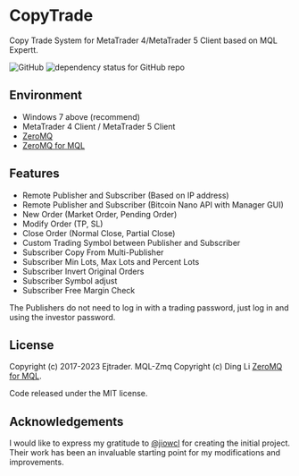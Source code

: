 # CopyTrade

Copy Trade System for MetaTrader 4/MetaTrader 5 Client based on MQL Expertt.

![GitHub](https://img.shields.io/github/license/ejtraderLabs/ejtraderCP.svg)
![dependency status for GitHub repo](https://img.shields.io/librariesio/github/dingmaotu/mql-zmq.svg)

## Environment

- Windows 7 above (recommend)
- MetaTrader 4 Client / MetaTrader 5 Client  
- [ZeroMQ](https://github.com/zeromq)  
- [ZeroMQ for MQL](https://github.com/dingmaotu/mql-zmq)  

## Features

- Remote Publisher and Subscriber (Based on IP address) 
- Remote Publisher and Subscriber (Bitcoin Nano API with Manager GUI)   
- New Order (Market Order, Pending Order)  
- Modify Order (TP, SL)  
- Close Order (Normal Close, Partial Close)  
- Custom Trading Symbol between Publisher and Subscriber  
- Subscriber Copy From Multi-Publisher  
- Subscriber Min Lots, Max Lots and Percent Lots  
- Subscriber Invert Original Orders  
- Subscriber Symbol adjust  
- Subscriber Free Margin Check  

The Publishers do not need to log in with a trading password, just log in and using the investor password.  

## License
Copyright (c) 2017-2023 Ejtrader.
MQL-Zmq Copyright (c) Ding Li [ZeroMQ for MQL](https://github.com/dingmaotu).  

Code released under the MIT license.


## Acknowledgements

I would like to express my gratitude to [@jiowcl](https://github.com/jiowcl) for creating the initial project. Their work has been an invaluable starting point for my modifications and improvements.
